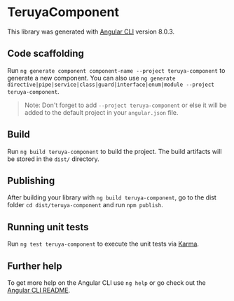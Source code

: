 # TeruyaComponent

This library was generated with [Angular CLI](https://github.com/angular/angular-cli) version 8.0.3.

## Code scaffolding

Run `ng generate component component-name --project teruya-component` to generate a new component. You can also use `ng generate directive|pipe|service|class|guard|interface|enum|module --project teruya-component`.
> Note: Don't forget to add `--project teruya-component` or else it will be added to the default project in your `angular.json` file. 

## Build

Run `ng build teruya-component` to build the project. The build artifacts will be stored in the `dist/` directory.

## Publishing

After building your library with `ng build teruya-component`, go to the dist folder `cd dist/teruya-component` and run `npm publish`.

## Running unit tests

Run `ng test teruya-component` to execute the unit tests via [Karma](https://karma-runner.github.io).

## Further help

To get more help on the Angular CLI use `ng help` or go check out the [Angular CLI README](https://github.com/angular/angular-cli/blob/master/README.md).
